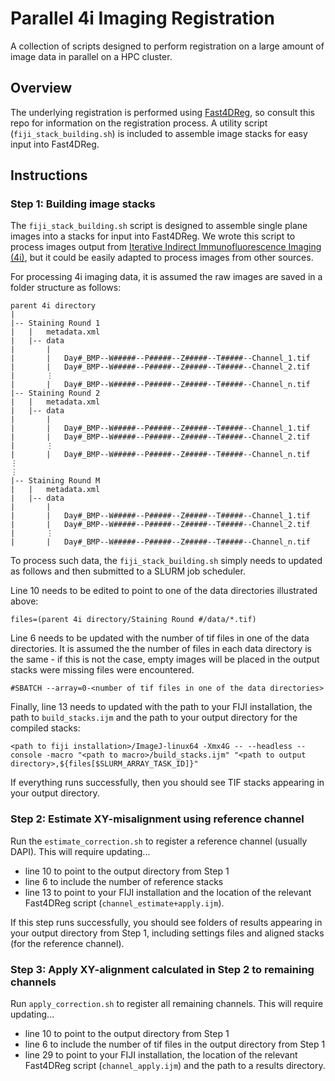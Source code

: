 # Parallel 4i Imaging Registration

A collection of scripts designed to perform registration on a large amount of image data in parallel on a HPC cluster.

## Overview

The underlying registration is performed using [Fast4DReg](https://github.com/guijacquemet/Fast4DReg), so consult this repo for information on the registration process. A utility script (`fiji_stack_building.sh`) is included to assemble image stacks for easy input into Fast4DReg.

## Instructions

### Step 1: Building image stacks

The `fiji_stack_building.sh` script is designed to assemble single plane images into a stacks for input into Fast4DReg. We wrote this script to process images output from [Iterative Indirect Immunofluorescence Imaging (4i)](https://doi.org/10.1126/science.aar7042), but it could be easily adapted to process images from other sources.

For processing 4i imaging data, it is assumed the raw images are saved in a folder structure as follows:
```
parent 4i directory
|
|-- Staining Round 1
|   |   metadata.xml
|   |-- data
|       |
|       |   Day#_BMP--W#####--P#####--Z#####--T#####--Channel_1.tif
|       |   Day#_BMP--W#####--P#####--Z#####--T#####--Channel_2.tif
|       ⋮
|       |   Day#_BMP--W#####--P#####--Z#####--T#####--Channel_n.tif
|-- Staining Round 2
|   |   metadata.xml
|   |-- data
|       |
|       |   Day#_BMP--W#####--P#####--Z#####--T#####--Channel_1.tif
|       |   Day#_BMP--W#####--P#####--Z#####--T#####--Channel_2.tif
|       ⋮
|       |   Day#_BMP--W#####--P#####--Z#####--T#####--Channel_n.tif
⋮
⋮
|-- Staining Round M
|   |   metadata.xml
|   |-- data
|       |
|       |   Day#_BMP--W#####--P#####--Z#####--T#####--Channel_1.tif
|       |   Day#_BMP--W#####--P#####--Z#####--T#####--Channel_2.tif
|       ⋮
|       |   Day#_BMP--W#####--P#####--Z#####--T#####--Channel_n.tif
```
To process such data, the `fiji_stack_building.sh` simply needs to updated as follows and then submitted to a SLURM job scheduler.

Line 10 needs to be edited to point to one of the data directories illustrated above:
```shell
files=(parent 4i directory/Staining Round #/data/*.tif)
```
Line 6 needs to be updated with the number of tif files in one of the data directories. It is assumed the the number of files in each data directory is the same - if this is not the case, empty images will be placed in the output stacks were missing files were encountered.
```shell
#SBATCH --array=0-<number of tif files in one of the data directories>
```
Finally, line 13 needs to updated with the path to your FIJI installation, the path to `build_stacks.ijm` and the path to your output directory for the compiled stacks:
```shell
<path to fiji installation>/ImageJ-linux64 -Xmx4G -- --headless --console -macro "<path to macro>/build_stacks.ijm" "<path to output directory>,${files[$SLURM_ARRAY_TASK_ID]}"
```
If everything runs successfully, then you should see TIF stacks appearing in your output directory.

### Step 2: Estimate XY-misalignment using reference channel

Run the `estimate_correction.sh` to register a reference channel (usually DAPI). This will require updating...
* line 10 to point to the output directory from Step 1
* line 6 to include the number of reference stacks
* line 13 to point to your FIJI installation and the location of the relevant Fast4DReg script (`channel_estimate+apply.ijm`).

If this step runs successfully, you should see folders of results appearing in your output directory from Step 1, including settings files and aligned stacks (for the reference channel).

### Step 3: Apply XY-alignment calculated in Step 2 to remaining channels

Run `apply_correction.sh` to register all remaining channels. This will require updating...
* line 10 to point to the output directory from Step 1
* line 6 to include the number of tif files in the output directory from Step 1
* line 29 to point to your FIJI installation, the location of the relevant Fast4DReg script (`channel_apply.ijm`) and the path to a results directory.
